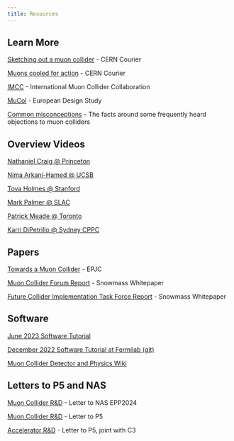```yaml
---
title: Resources
---
```


## Learn More

[Sketching out a muon collider](https://cerncourier.com/a/sketching-out-a-muon-collider/) - CERN Courier

[Muons cooled for action](https://cerncourier.com/a/muons-cooled-for-action/) - CERN Courier

[IMCC](https://muoncollider.web.cern.ch/) - International Muon Collider Collaboration 

[MuCol](https://mucol.web.cern.ch/) - European Design Study 

[Common misconceptions](/misconceptions) - The facts around some frequently heard objections to muon colliders

## Overview Videos

[Nathaniel Craig @ Princeton](https://phy.princeton.edu/events/hamilton-colloquium-series-nathaniel-craig-univ-casanta-barbara-“who-ordered-”-collider-feb)

[Nima Arkani-Hamed @ UCSB](https://www.youtube.com/watch?v=wKPwzezceGo)

[Tova Holmes @ Stanford](https://www.youtube.com/watch?v=U0mkeqfXbls)

[Mark Palmer @ SLAC](https://stanford.zoom.us/rec/play/Ct6wMUaUPUadLWj49M-q7kAoCu2OV_9lZRfQ-CpB97MR0WqfacP-6wioOuB48QXJsCAXrApNTxkZ_uvp.DWZ5SXzo2N-B7i79)

[Patrick Meade @ Toronto](https://youtu.be/6o_p27vAykU?si=Y5OrobqqcLyQ3pBX)

[Karri DiPetrillo @ Sydney CPPC](https://www.youtube.com/watch?v=4bnTRqXPQPI)

## Papers

[Towards a Muon Collider](https://arxiv.org/abs/2303.08533) - EPJC

[Muon Collider Forum Report](https://arxiv.org/abs/2209.01318) - Snowmass Whitepaper

[Future Collider Implementation Task Force Report](https://arxiv.org/abs/2208.06030) - Snowmass Whitepaper

## Software

[June 2023 Software Tutorial](https://indico.cern.ch/event/1277924/)

[December 2022 Software Tutorial at Fermilab (git)](https://indico.fnal.gov/event/56615/timetable/)

[Muon Collider Detector and Physics Wiki](https://mcdwiki.docs.cern.ch/)

## Letters to P5 and NAS

[Muon Collider R&D](https://docs.google.com/document/d/1mLi47T9df4utHfX4aN69H25KrYhJzkhPkiSqGBJoGZE) - Letter to NAS EPP2024

[Muon Collider R&D](https://sites.google.com/view/ec-for-mc/home) - Letter to P5

[Accelerator R&D](https://sites.google.com/view/ec-for-future-colliders/home) - Letter to P5, joint with C3